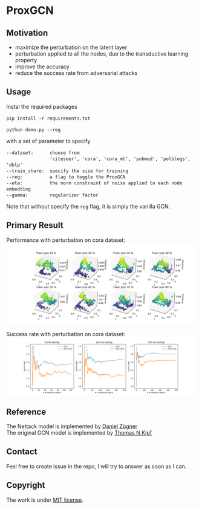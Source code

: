 # ProxGCN

## Motivation

* maximize the perturbation on the latent layer
* perturbation applied to all the nodes, due to the transductive learning property
* improve the accuracy
* reduce the success rate from adversarial attacks

## Usage

Instal the required packages
```
pip install -r requirements.txt
```

```
python demo.py --reg
```
with a set of parameter to specify

```
--dataset:      choose from 
                'citeseer', 'cora', 'cora_ml', 'pubmed', 'polblogs', 'dblp'
--train_share:  specify the size for training
--reg:          a flag to toggle the ProxGCN
--eta:          the norm constraint of noise applied to each node embedding
--gamma:        regularizer factor
```

Note that without specify the `reg` flag, it is simply the vanilla GCN.

## Primary Result

Performance with perturbation on cora dataset:  
![image](./manifold.png)

Success rate with perturbation on cora dataset:  
![image](./success_rate.png)

## Reference

The Nettack model is implemented by [Daniel Zügner](https://github.com/danielzuegner/nettack)  
The original GCN model is implemented by [Thomas N Kipf](https://github.com/tkipf/gcn)  

## Contact

Feel free to create issue in the repo, I will try to answer as soon as I can.

## Copyright

The work is under [MIT license](./LICENSE).